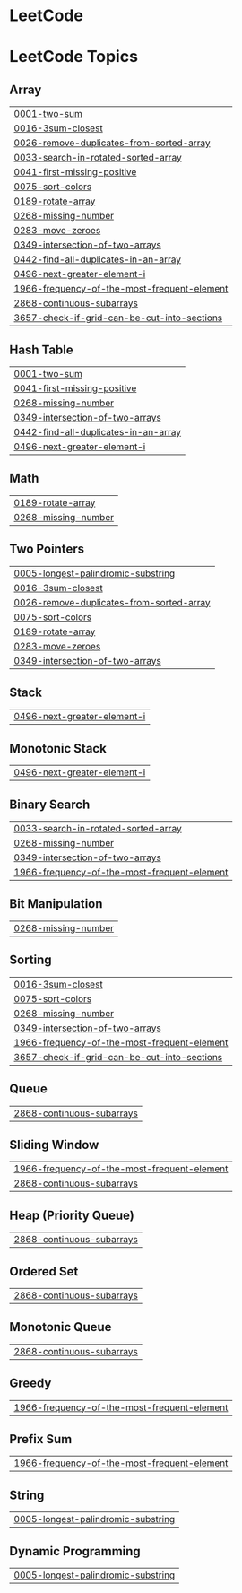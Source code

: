 # LeetCode
<!---LeetCode Topics Start-->
# LeetCode Topics
## Array
|  |
| ------- |
| [0001-two-sum](https://github.com/varun-kaladharan1995/LeetCode/tree/master/0001-two-sum) |
| [0016-3sum-closest](https://github.com/varun-kaladharan1995/LeetCode/tree/master/0016-3sum-closest) |
| [0026-remove-duplicates-from-sorted-array](https://github.com/varun-kaladharan1995/LeetCode/tree/master/0026-remove-duplicates-from-sorted-array) |
| [0033-search-in-rotated-sorted-array](https://github.com/varun-kaladharan1995/LeetCode/tree/master/0033-search-in-rotated-sorted-array) |
| [0041-first-missing-positive](https://github.com/varun-kaladharan1995/LeetCode/tree/master/0041-first-missing-positive) |
| [0075-sort-colors](https://github.com/varun-kaladharan1995/LeetCode/tree/master/0075-sort-colors) |
| [0189-rotate-array](https://github.com/varun-kaladharan1995/LeetCode/tree/master/0189-rotate-array) |
| [0268-missing-number](https://github.com/varun-kaladharan1995/LeetCode/tree/master/0268-missing-number) |
| [0283-move-zeroes](https://github.com/varun-kaladharan1995/LeetCode/tree/master/0283-move-zeroes) |
| [0349-intersection-of-two-arrays](https://github.com/varun-kaladharan1995/LeetCode/tree/master/0349-intersection-of-two-arrays) |
| [0442-find-all-duplicates-in-an-array](https://github.com/varun-kaladharan1995/LeetCode/tree/master/0442-find-all-duplicates-in-an-array) |
| [0496-next-greater-element-i](https://github.com/varun-kaladharan1995/LeetCode/tree/master/0496-next-greater-element-i) |
| [1966-frequency-of-the-most-frequent-element](https://github.com/varun-kaladharan1995/LeetCode/tree/master/1966-frequency-of-the-most-frequent-element) |
| [2868-continuous-subarrays](https://github.com/varun-kaladharan1995/LeetCode/tree/master/2868-continuous-subarrays) |
| [3657-check-if-grid-can-be-cut-into-sections](https://github.com/varun-kaladharan1995/LeetCode/tree/master/3657-check-if-grid-can-be-cut-into-sections) |
## Hash Table
|  |
| ------- |
| [0001-two-sum](https://github.com/varun-kaladharan1995/LeetCode/tree/master/0001-two-sum) |
| [0041-first-missing-positive](https://github.com/varun-kaladharan1995/LeetCode/tree/master/0041-first-missing-positive) |
| [0268-missing-number](https://github.com/varun-kaladharan1995/LeetCode/tree/master/0268-missing-number) |
| [0349-intersection-of-two-arrays](https://github.com/varun-kaladharan1995/LeetCode/tree/master/0349-intersection-of-two-arrays) |
| [0442-find-all-duplicates-in-an-array](https://github.com/varun-kaladharan1995/LeetCode/tree/master/0442-find-all-duplicates-in-an-array) |
| [0496-next-greater-element-i](https://github.com/varun-kaladharan1995/LeetCode/tree/master/0496-next-greater-element-i) |
## Math
|  |
| ------- |
| [0189-rotate-array](https://github.com/varun-kaladharan1995/LeetCode/tree/master/0189-rotate-array) |
| [0268-missing-number](https://github.com/varun-kaladharan1995/LeetCode/tree/master/0268-missing-number) |
## Two Pointers
|  |
| ------- |
| [0005-longest-palindromic-substring](https://github.com/varun-kaladharan1995/LeetCode/tree/master/0005-longest-palindromic-substring) |
| [0016-3sum-closest](https://github.com/varun-kaladharan1995/LeetCode/tree/master/0016-3sum-closest) |
| [0026-remove-duplicates-from-sorted-array](https://github.com/varun-kaladharan1995/LeetCode/tree/master/0026-remove-duplicates-from-sorted-array) |
| [0075-sort-colors](https://github.com/varun-kaladharan1995/LeetCode/tree/master/0075-sort-colors) |
| [0189-rotate-array](https://github.com/varun-kaladharan1995/LeetCode/tree/master/0189-rotate-array) |
| [0283-move-zeroes](https://github.com/varun-kaladharan1995/LeetCode/tree/master/0283-move-zeroes) |
| [0349-intersection-of-two-arrays](https://github.com/varun-kaladharan1995/LeetCode/tree/master/0349-intersection-of-two-arrays) |
## Stack
|  |
| ------- |
| [0496-next-greater-element-i](https://github.com/varun-kaladharan1995/LeetCode/tree/master/0496-next-greater-element-i) |
## Monotonic Stack
|  |
| ------- |
| [0496-next-greater-element-i](https://github.com/varun-kaladharan1995/LeetCode/tree/master/0496-next-greater-element-i) |
## Binary Search
|  |
| ------- |
| [0033-search-in-rotated-sorted-array](https://github.com/varun-kaladharan1995/LeetCode/tree/master/0033-search-in-rotated-sorted-array) |
| [0268-missing-number](https://github.com/varun-kaladharan1995/LeetCode/tree/master/0268-missing-number) |
| [0349-intersection-of-two-arrays](https://github.com/varun-kaladharan1995/LeetCode/tree/master/0349-intersection-of-two-arrays) |
| [1966-frequency-of-the-most-frequent-element](https://github.com/varun-kaladharan1995/LeetCode/tree/master/1966-frequency-of-the-most-frequent-element) |
## Bit Manipulation
|  |
| ------- |
| [0268-missing-number](https://github.com/varun-kaladharan1995/LeetCode/tree/master/0268-missing-number) |
## Sorting
|  |
| ------- |
| [0016-3sum-closest](https://github.com/varun-kaladharan1995/LeetCode/tree/master/0016-3sum-closest) |
| [0075-sort-colors](https://github.com/varun-kaladharan1995/LeetCode/tree/master/0075-sort-colors) |
| [0268-missing-number](https://github.com/varun-kaladharan1995/LeetCode/tree/master/0268-missing-number) |
| [0349-intersection-of-two-arrays](https://github.com/varun-kaladharan1995/LeetCode/tree/master/0349-intersection-of-two-arrays) |
| [1966-frequency-of-the-most-frequent-element](https://github.com/varun-kaladharan1995/LeetCode/tree/master/1966-frequency-of-the-most-frequent-element) |
| [3657-check-if-grid-can-be-cut-into-sections](https://github.com/varun-kaladharan1995/LeetCode/tree/master/3657-check-if-grid-can-be-cut-into-sections) |
## Queue
|  |
| ------- |
| [2868-continuous-subarrays](https://github.com/varun-kaladharan1995/LeetCode/tree/master/2868-continuous-subarrays) |
## Sliding Window
|  |
| ------- |
| [1966-frequency-of-the-most-frequent-element](https://github.com/varun-kaladharan1995/LeetCode/tree/master/1966-frequency-of-the-most-frequent-element) |
| [2868-continuous-subarrays](https://github.com/varun-kaladharan1995/LeetCode/tree/master/2868-continuous-subarrays) |
## Heap (Priority Queue)
|  |
| ------- |
| [2868-continuous-subarrays](https://github.com/varun-kaladharan1995/LeetCode/tree/master/2868-continuous-subarrays) |
## Ordered Set
|  |
| ------- |
| [2868-continuous-subarrays](https://github.com/varun-kaladharan1995/LeetCode/tree/master/2868-continuous-subarrays) |
## Monotonic Queue
|  |
| ------- |
| [2868-continuous-subarrays](https://github.com/varun-kaladharan1995/LeetCode/tree/master/2868-continuous-subarrays) |
## Greedy
|  |
| ------- |
| [1966-frequency-of-the-most-frequent-element](https://github.com/varun-kaladharan1995/LeetCode/tree/master/1966-frequency-of-the-most-frequent-element) |
## Prefix Sum
|  |
| ------- |
| [1966-frequency-of-the-most-frequent-element](https://github.com/varun-kaladharan1995/LeetCode/tree/master/1966-frequency-of-the-most-frequent-element) |
## String
|  |
| ------- |
| [0005-longest-palindromic-substring](https://github.com/varun-kaladharan1995/LeetCode/tree/master/0005-longest-palindromic-substring) |
## Dynamic Programming
|  |
| ------- |
| [0005-longest-palindromic-substring](https://github.com/varun-kaladharan1995/LeetCode/tree/master/0005-longest-palindromic-substring) |
<!---LeetCode Topics End-->